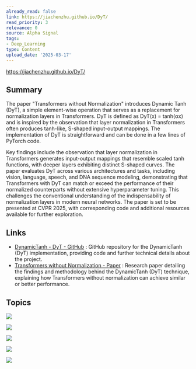 ```yaml
---
already_read: false
link: https://jiachenzhu.github.io/DyT/
read_priority: 3
relevance: 0
source: Alpha Signal
tags:
- Deep_Learning
type: Content
upload_date: '2025-03-17'
---
```


https://jiachenzhu.github.io/DyT/
## Summary

The paper "Transformers without Normalization" introduces Dynamic Tanh (DyT), a simple element-wise operation that serves as a replacement for normalization layers in Transformers. DyT is defined as DyT(x) = tanh(αx) and is inspired by the observation that layer normalization in Transformers often produces tanh-like, S-shaped input-output mappings. The implementation of DyT is straightforward and can be done in a few lines of PyTorch code.

Key findings include the observation that layer normalization in Transformers generates input-output mappings that resemble scaled tanh functions, with deeper layers exhibiting distinct S-shaped curves. The paper evaluates DyT across various architectures and tasks, including vision, language, speech, and DNA sequence modeling, demonstrating that Transformers with DyT can match or exceed the performance of their normalized counterparts without extensive hyperparameter tuning. This challenges the conventional understanding of the indispensability of normalization layers in modern neural networks. The paper is set to be presented at CVPR 2025, with corresponding code and additional resources available for further exploration.
## Links

- [DynamicTanh - DyT - GitHub](https://github.com/jiachenzhu/DyT) : GitHub repository for the DynamicTanh (DyT) implementation, providing code and further technical details about the project.
- [Transformers without Normalization - Paper](https://arxiv.org/abs/2503.10622) : Research paper detailing the findings and methodology behind the DynamicTanh (DyT) technique, explaining how Transformers without normalization can achieve similar or better performance.

## Topics

![](topics/Concept/Dynamic%20Tanh%20DyT)

![](topics/Model/Vision%20Transformer)

![](topics/Model/wav2vec%202%200)

![](topics/Model/Diffusion%20Transformer%20DiT)

![](topics/Model/LLaMA)
